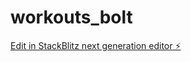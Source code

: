 # workouts_bolt

[Edit in StackBlitz next generation editor ⚡️](https://stackblitz.com/~/github.com/DenisRebenok/workouts_bolt)